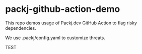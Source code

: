 # packj-github-action-demo
This repo demos usage of Packj.dev GitHub Action to flag risky dependencies. 

We use .packj/config.yaml to customize threats. 

TEST
